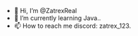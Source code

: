 - 👋 Hi, I’m @ZatrexReal
- 🌱 I’m currently learning Java..
- 📫 How to reach me discord: zatrex_123.

<!---
ZatrexReal/ZatrexReal is a ✨ special ✨ repository because its `README.md` (this file) appears on your GitHub profile.
You can click the Preview link to take a look at your changes.
--->
